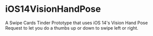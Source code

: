 # iOS14VisionHandPose
A Swipe Cards Tinder Prototype that uses iOS 14's Vision Hand Pose Request to let you do a thumbs up or down to swipe left or right.
